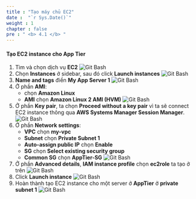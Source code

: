 ```yaml
---
title : "Tạo máy chủ EC2"
date :  "`r Sys.Date()`" 
weight : 1 
chapter : false
pre : " <b> 4.1 </b> "
---
```


#### Tạo EC2 instance cho App Tier

1. Tìm và chọn dịch vụ **EC2**
![Git Bash](/workshop01-AWS-FCJ-2024/images/4-1/01.png?width=50pc)
2. Chọn **Instances** ở sidebar, sau đó click **Launch instances**
![Git Bash](/workshop01-AWS-FCJ-2024/images/4-1/02.png?width=50pc)
3. **Name and tags** điền **My App Server 1**
![Git Bash](/workshop01-AWS-FCJ-2024/images/4-1/03.png?width=50pc)
4. Ở phần **AMI**:
   - chọn **Amazon Linux** 
   - **AMI** chọn **Amazon Linux 2 AMI (HVM)**
![Git Bash](/workshop01-AWS-FCJ-2024/images/4-1/04.png?width=50pc)
5. Ở phần **Key pair**, ta chọn **Proceed without a key pair** vì ta sẽ connect EC2 instance thông qua **AWS Systems Manager Session Manager**.
![Git Bash](/workshop01-AWS-FCJ-2024/images/4-1/05.png?width=50pc)
6. Ở phần **Network settings**:
   - **VPC** chọn **my-vpc**
   - **Subnet** chọn **Private Subnet 1**
   - **Auto-assign public IP** chọn **Enable**
   - **SG** chọn **Select existing security group**
   - **Common SG** chọn **AppTier-SG**
![Git Bash](/workshop01-AWS-FCJ-2024/images/4-1/06.png?width=50pc)
7. Ở phần **Advanced details**, **IAM instance profile** chọn **ec2role** ta tạo ở trên
![Git Bash](/workshop01-AWS-FCJ-2024/images/4-1/07.png?width=50pc)
8. Click **Launch instance**
![Git Bash](/workshop01-AWS-FCJ-2024/images/4-1/08.png?width=40pc)
9. Hoàn thành tạo EC2 instance cho một server ở **AppTier** ở **private subnet 1**
![Git Bash](/workshop01-AWS-FCJ-2024/images/4-1/09.png?width=50pc)